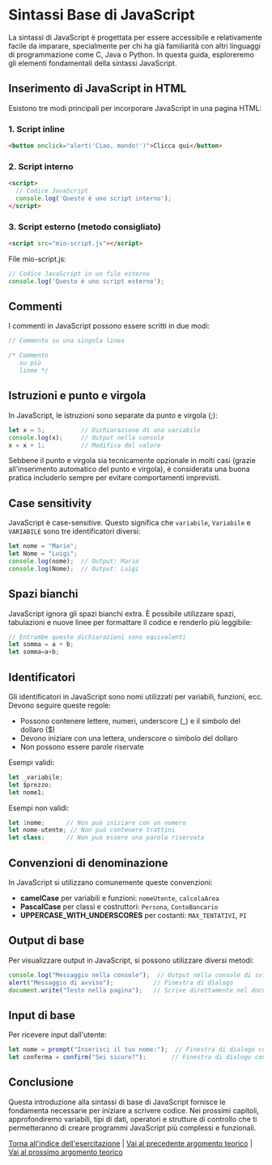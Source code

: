 # Sintassi Base di JavaScript

La sintassi di JavaScript è progettata per essere accessibile e relativamente facile da imparare, specialmente per chi ha già familiarità con altri linguaggi di programmazione come C, Java o Python. In questa guida, esploreremo gli elementi fondamentali della sintassi JavaScript.

## Inserimento di JavaScript in HTML

Esistono tre modi principali per incorporare JavaScript in una pagina HTML:

### 1. Script inline

```html
<button onclick="alert('Ciao, mondo!')">Clicca qui</button>
```

### 2. Script interno

```html
<script>
  // Codice JavaScript
  console.log('Questo è uno script interno');
</script>
```

### 3. Script esterno (metodo consigliato)

```html
<script src="mio-script.js"></script>
```

File mio-script.js:
```javascript
// Codice JavaScript in un file esterno
console.log('Questo è uno script esterno');
```

## Commenti

I commenti in JavaScript possono essere scritti in due modi:

```javascript
// Commento su una singola linea

/* Commento
   su più
   linee */
```

## Istruzioni e punto e virgola

In JavaScript, le istruzioni sono separate da punto e virgola (;):

```javascript
let x = 5;          // Dichiarazione di una variabile
console.log(x);     // Output nella console
x = x + 1;          // Modifica del valore
```

Sebbene il punto e virgola sia tecnicamente opzionale in molti casi (grazie all'inserimento automatico del punto e virgola), è considerata una buona pratica includerlo sempre per evitare comportamenti imprevisti.

## Case sensitivity

JavaScript è case-sensitive. Questo significa che `variabile`, `Variabile` e `VARIABILE` sono tre identificatori diversi:

```javascript
let nome = "Mario";
let Nome = "Luigi";
console.log(nome);  // Output: Mario
console.log(Nome);  // Output: Luigi
```

## Spazi bianchi

JavaScript ignora gli spazi bianchi extra. È possibile utilizzare spazi, tabulazioni e nuove linee per formattare il codice e renderlo più leggibile:

```javascript
// Entrambe queste dichiarazioni sono equivalenti
let somma = a + b;
let somma=a+b;
```

## Identificatori

Gli identificatori in JavaScript sono nomi utilizzati per variabili, funzioni, ecc. Devono seguire queste regole:

- Possono contenere lettere, numeri, underscore (_) e il simbolo del dollaro ($)
- Devono iniziare con una lettera, underscore o simbolo del dollaro
- Non possono essere parole riservate

Esempi validi:
```javascript
let _variabile;
let $prezzo;
let nome1;
```

Esempi non validi:
```javascript
let 1nome;      // Non può iniziare con un numero
let nome-utente; // Non può contenere trattini
let class;      // Non può essere una parola riservata
```

## Convenzioni di denominazione

In JavaScript si utilizzano comunemente queste convenzioni:

- **camelCase** per variabili e funzioni: `nomeUtente`, `calcolaArea`
- **PascalCase** per classi e costruttori: `Persona`, `ContoBancario`
- **UPPERCASE_WITH_UNDERSCORES** per costanti: `MAX_TENTATIVI`, `PI`

## Output di base

Per visualizzare output in JavaScript, si possono utilizzare diversi metodi:

```javascript
console.log("Messaggio nella console");  // Output nella console di sviluppo
alert("Messaggio di avviso");           // Finestra di dialogo
document.write("Testo nella pagina");   // Scrive direttamente nel documento HTML
```

## Input di base

Per ricevere input dall'utente:

```javascript
let nome = prompt("Inserisci il tuo nome:");  // Finestra di dialogo con campo di input
let conferma = confirm("Sei sicuro?");       // Finestra di dialogo con opzioni Sì/No
```

## Conclusione

Questa introduzione alla sintassi di base di JavaScript fornisce le fondamenta necessarie per iniziare a scrivere codice. Nei prossimi capitoli, approfondiremo variabili, tipi di dati, operatori e strutture di controllo che ti permetteranno di creare programmi JavaScript più complessi e funzionali.

[Torna all'indice dell'esercitazione](../README.md) | [Vai al precedente argomento teorico](./02_Ambiente_Sviluppo.md) | [Vai al prossimo argomento teorico](./04_Strumenti_Debugging.md)